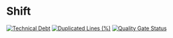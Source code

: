 # Shift


[![Technical Debt](http://192.168.1.30:9000/api/project_badges/measure?project=shift-build&metric=sqale_index&token=squ_e1947fad9333b9b765a64227b7fc7f0d73bf674d)](http://192.168.1.30:9000/dashboard?id=shift-build)
[![Duplicated Lines (%)](http://192.168.1.30:9000/api/project_badges/measure?project=shift-build&metric=duplicated_lines_density&token=squ_e1947fad9333b9b765a64227b7fc7f0d73bf674d)](http://192.168.1.30:9000/dashboard?id=shift-build)
[![Quality Gate Status](http://192.168.1.30:9000/api/project_badges/measure?project=shift-build&metric=alert_status&token=squ_e1947fad9333b9b765a64227b7fc7f0d73bf674d)](http://192.168.1.30:9000/dashboard?id=shift-build)
